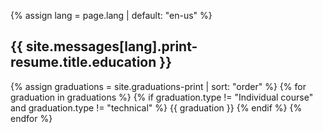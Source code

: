 {% assign lang = page.lang | default: "en-us" %}

<h2>{{ site.messages[lang].print-resume.title.education }}</h2>

{% assign graduations = site.graduations-print | sort: "order" %}
{% for graduation in graduations %}
  {% if graduation.type != "Individual course" and graduation.type != "technical" %}
    {{ graduation }}
  {% endif %}
{% endfor %}
